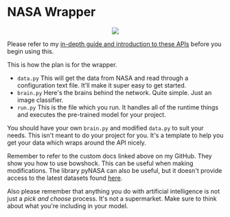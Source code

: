 # NASA Wrapper
<p align="center"> 
<img src="https://www.festisite.com/static/partylogo/img/logos/nasa.png">
</p>

Please refer to my [in-depth guide and introduction to these APIs](https://github.com/techtide/space-demos) before you begin using this.

This is how the plan is for the wrapper.
* ``data.py`` This will get the data from NASA and read through a configuration text file. It'll make it super easy to get started.
* ``brain.py`` Here's the brains behind the network. Quite simple. Just an image classifier.
* ``run.py`` This is the file which you run. It handles all of the runtime things and executes the pre-trained model for your project.

You should have your own ``brain.py`` and modified ``data.py`` to suit your needs. This isn't meant to do your project for you. It's a template to help you get your data which wraps around the API nicely.

Remember to refer to the custom docs linked above on my GitHub. They show you how to use bowshock. This can be useful when making modifications. The library pyNASA can also be useful, but it doesn't provide access to the latest datasets found [here](https://data.nasa.gov/).

Also please remember that anything you do with artificial intelligence is not just a _pick and choose_ process. It's not a supermarket. Make sure to think about what you're including in your model.
